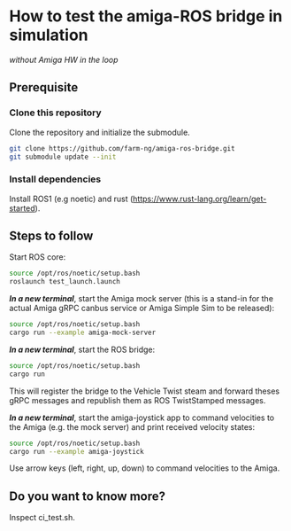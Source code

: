 # How to test the amiga-ROS bridge in simulation

*without Amiga HW in the loop*

## Prerequisite

### Clone this repository

Clone the repository and initialize the submodule.

```bash
git clone https://github.com/farm-ng/amiga-ros-bridge.git
git submodule update --init
```

### Install dependencies

Install ROS1 (e.g noetic) and rust (https://www.rust-lang.org/learn/get-started).

## Steps to follow

Start ROS core:

```bash
source /opt/ros/noetic/setup.bash
roslaunch test_launch.launch
```

***In a new terminal***, start the Amiga mock server (this is a stand-in for
the actual Amiga gRPC canbus service or Amiga Simple Sim to be released):

```bash
source /opt/ros/noetic/setup.bash
cargo run --example amiga-mock-server
```

***In a new terminal***, start the ROS bridge:

```bash
source /opt/ros/noetic/setup.bash
cargo run
```

This will register the bridge to the Vehicle Twist steam and forward theses
gRPC messages and republish them as ROS TwistStamped messages.

***In a new terminal***, start the amiga-joystick app to command velocities
to the Amiga (e.g. the mock server) and print received velocity states:

```bash
source /opt/ros/noetic/setup.bash
cargo run --example amiga-joystick
```

Use arrow keys (left, right, up, down) to command velocities to the Amiga.

## Do you want to know more?

Inspect ci_test.sh.
